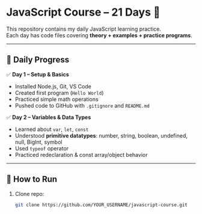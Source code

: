 # JavaScript Course – 21 Days 🚀

This repository contains my daily JavaScript learning practice.  
Each day has code files covering **theory + examples + practice programs**.

---

## 📅 Daily Progress

✅ **Day 1 – Setup & Basics**
- Installed Node.js, Git, VS Code  
- Created first program (`Hello World`)  
- Practiced simple math operations  
- Pushed code to GitHub with `.gitignore` and `README.md`  

✅ **Day 2 – Variables & Data Types**
- Learned about `var`, `let`, `const`  
- Understood **primitive datatypes**: number, string, boolean, undefined, null, BigInt, symbol  
- Used `typeof` operator  
- Practiced redeclaration & const array/object behavior  

---

## 🚀 How to Run
1. Clone repo:
   ```bash
   git clone https://github.com/YOUR_USERNAME/javascript-course.git
